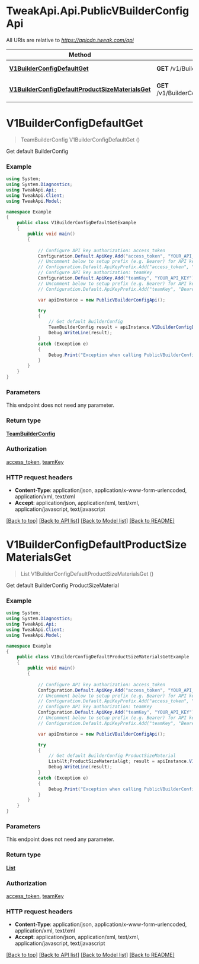 # TweakApi.Api.PublicVBuilderConfigApi

All URIs are relative to *https://apicdn.tweak.com/api*

Method | HTTP request | Description
------------- | ------------- | -------------
[**V1BuilderConfigDefaultGet**](PublicVBuilderConfigApi.md#v1builderconfigdefaultget) | **GET** /v1/BuilderConfig/default | Get default BuilderConfig
[**V1BuilderConfigDefaultProductSizeMaterialsGet**](PublicVBuilderConfigApi.md#v1builderconfigdefaultproductsizematerialsget) | **GET** /v1/BuilderConfig/default/productSizeMaterials | Get default BuilderConfig ProductSizeMaterial


<a name="v1builderconfigdefaultget"></a>
# **V1BuilderConfigDefaultGet**
> TeamBuilderConfig V1BuilderConfigDefaultGet ()

Get default BuilderConfig

### Example
```csharp
using System;
using System.Diagnostics;
using TweakApi.Api;
using TweakApi.Client;
using TweakApi.Model;

namespace Example
{
    public class V1BuilderConfigDefaultGetExample
    {
        public void main()
        {
            
            // Configure API key authorization: access_token
            Configuration.Default.ApiKey.Add("access_token", "YOUR_API_KEY");
            // Uncomment below to setup prefix (e.g. Bearer) for API key, if needed
            // Configuration.Default.ApiKeyPrefix.Add("access_token", "Bearer");
            // Configure API key authorization: teamKey
            Configuration.Default.ApiKey.Add("teamKey", "YOUR_API_KEY");
            // Uncomment below to setup prefix (e.g. Bearer) for API key, if needed
            // Configuration.Default.ApiKeyPrefix.Add("teamKey", "Bearer");

            var apiInstance = new PublicVBuilderConfigApi();

            try
            {
                // Get default BuilderConfig
                TeamBuilderConfig result = apiInstance.V1BuilderConfigDefaultGet();
                Debug.WriteLine(result);
            }
            catch (Exception e)
            {
                Debug.Print("Exception when calling PublicVBuilderConfigApi.V1BuilderConfigDefaultGet: " + e.Message );
            }
        }
    }
}
```

### Parameters
This endpoint does not need any parameter.

### Return type

[**TeamBuilderConfig**](TeamBuilderConfig.md)

### Authorization

[access_token](../README.md#access_token), [teamKey](../README.md#teamKey)

### HTTP request headers

 - **Content-Type**: application/json, application/x-www-form-urlencoded, application/xml, text/xml
 - **Accept**: application/json, application/xml, text/xml, application/javascript, text/javascript

[[Back to top]](#) [[Back to API list]](../README.md#documentation-for-api-endpoints) [[Back to Model list]](../README.md#documentation-for-models) [[Back to README]](../README.md)

<a name="v1builderconfigdefaultproductsizematerialsget"></a>
# **V1BuilderConfigDefaultProductSizeMaterialsGet**
> List<ProductSizeMaterial> V1BuilderConfigDefaultProductSizeMaterialsGet ()

Get default BuilderConfig ProductSizeMaterial

### Example
```csharp
using System;
using System.Diagnostics;
using TweakApi.Api;
using TweakApi.Client;
using TweakApi.Model;

namespace Example
{
    public class V1BuilderConfigDefaultProductSizeMaterialsGetExample
    {
        public void main()
        {
            
            // Configure API key authorization: access_token
            Configuration.Default.ApiKey.Add("access_token", "YOUR_API_KEY");
            // Uncomment below to setup prefix (e.g. Bearer) for API key, if needed
            // Configuration.Default.ApiKeyPrefix.Add("access_token", "Bearer");
            // Configure API key authorization: teamKey
            Configuration.Default.ApiKey.Add("teamKey", "YOUR_API_KEY");
            // Uncomment below to setup prefix (e.g. Bearer) for API key, if needed
            // Configuration.Default.ApiKeyPrefix.Add("teamKey", "Bearer");

            var apiInstance = new PublicVBuilderConfigApi();

            try
            {
                // Get default BuilderConfig ProductSizeMaterial
                List&lt;ProductSizeMaterial&gt; result = apiInstance.V1BuilderConfigDefaultProductSizeMaterialsGet();
                Debug.WriteLine(result);
            }
            catch (Exception e)
            {
                Debug.Print("Exception when calling PublicVBuilderConfigApi.V1BuilderConfigDefaultProductSizeMaterialsGet: " + e.Message );
            }
        }
    }
}
```

### Parameters
This endpoint does not need any parameter.

### Return type

[**List<ProductSizeMaterial>**](ProductSizeMaterial.md)

### Authorization

[access_token](../README.md#access_token), [teamKey](../README.md#teamKey)

### HTTP request headers

 - **Content-Type**: application/json, application/x-www-form-urlencoded, application/xml, text/xml
 - **Accept**: application/json, application/xml, text/xml, application/javascript, text/javascript

[[Back to top]](#) [[Back to API list]](../README.md#documentation-for-api-endpoints) [[Back to Model list]](../README.md#documentation-for-models) [[Back to README]](../README.md)

